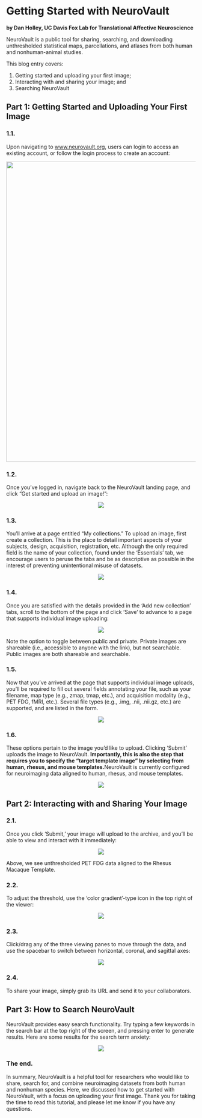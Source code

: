 # Getting Started with NeuroVault
**by Dan Holley, UC Davis Fox Lab for Translational Affective Neuroscience**

<p>NeuroVault is a public tool for sharing, searching, and downloading unthresholded statistical maps, parcellations, and atlases from both human and nonhuman-animal studies.
  
This blog entry covers:
1. Getting started and uploading your first image;
2. Interacting with and sharing your image; and
3. Searching NeuroVault</p>

## Part 1: Getting Started and Uploading Your First Image

### 1.1.
Upon navigating to <a href="https://www.neurovault.org">www.neurovault.org</a>, users can login to access an existing account, or follow the login process to create an account:

<p align="center">
<img width="800px" src="images/login_image.png">
</p>

### 1.2.
Once you’ve logged in, navigate back to the NeuroVault landing page, and click “Get started and upload an image!”:

<p align="center">
<img src="images/nv_1.gif">
</p>

### 1.3.
You’ll arrive at a page entitled “My collections.” To upload an image, first create a collection. This is the place to detail important aspects of your subjects, design, acquisition, registration, etc. Although the only required field is the name of your collection, found under the ‘Essentials’ tab, we encourage users to peruse the tabs and be as descriptive as possible in the interest of preventing unintentional misuse of datasets.

<p align="center">
<img src="images/nv_2.gif">
</p>

### 1.4.
Once you are satisfied with the details provided in the ‘Add new collection’ tabs, scroll to the bottom of the page and click ‘Save’ to advance to a page that supports individual image uploading:

<p align="center">
<img src="images/nv_3.gif">
</p>

Note the option to toggle between public and private. Private images are shareable (i.e., accessible to anyone with the link), but not searchable. Public images are both shareable and searchable.

### 1.5.
Now that you’ve arrived at the page that supports individual image uploads, you’ll be required to fill out several fields annotating your file, such as your filename, map type (e.g., zmap, tmap, etc.), and acquisition modality (e.g., PET FDG, fMRI, etc.). Several file types (e.g., .img, .nii, .nii.gz, etc.) are supported, and are listed in the form.

<p align="center">
<img src="images/nv_4.gif">
</p>

### 1.6.
These options pertain to the image you’d like to upload. Clicking ‘Submit’ uploads the image to NeuroVault. <b>Importantly, this is also the step that requires you to specify the “target template image” by selecting from human, rhesus, and mouse templates.</b>NeuroVault is currently configured for neuroimaging data aligned to human, rhesus, and mouse templates.
  
<p align="center">
<img src="images/nv_5.png">
</p>

## Part 2: Interacting with and Sharing Your Image

### 2.1.
Once you click ‘Submit,’ your image will upload to the archive, and you’ll be able to view and interact with it immediately:

<p align="center">
<img src="images/nv_6.png">
</p>

Above, we see unthresholded PET FDG data aligned to the Rhesus Macaque Template.

### 2.2.
To adjust the threshold, use the ‘color gradient’-type icon in the top right of the viewer:

<p align="center">
<img src="images/nv_7.gif">
</p>

### 2.3.
Click/drag any of the three viewing panes to move through the data, and use the spacebar to switch between horizontal, coronal, and sagittal axes:

<p align="center">
<img src="images/nv_8.gif">
</p>

### 2.4.
To share your image, simply grab its URL and send it to your collaborators.

## Part 3: How to Search NeuroVault

NeuroVault provides easy search functionality. Try typing a few keywords in the search bar at the top right of the screen, and pressing enter to generate results. Here are some results for the search term anxiety:

<p align="center">
<img src="images/nv_9.gif">
</p>
  
### The end.
In summary, NeuroVault is a helpful tool for researchers who would like to share, search for, and combine neuroimaging datasets from both human and nonhuman species. Here, we discussed how to get started with NeuroVault, with a focus on uploading your first image. Thank you for taking the time to read this tutorial, and please let me know if you have any questions.


